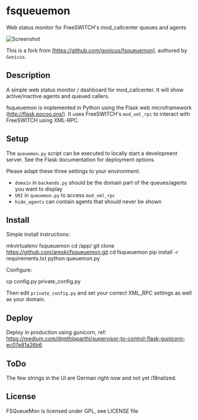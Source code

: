 # fsqueuemon

Web status monitor for FreeSWITCH's mod_callcenter queues and agents

![Screenshot](https://raw.githubusercontent.com/gonicus/fsqueuemon/master/screenshot.png)

This is a fork from [https://github.com/gonicus/fsqueuemon], authored by `Gonicus`.


## Description

A simple web status monitor / dashboard for mod_callcenter. It will show active/inactive agents and queued callers.

fsqueuemon is implemented in Python using the Flask web microframework (http://flask.pocoo.org/).
It uses FreeSWITCH's `mod_xml_rpc` to interact with FreeSWITCH using XML-RPC.


## Setup

The `queuemon.py` script can be executed to locally start a development server.
See the Flask documentation for deployment options.

Please adapt these three settings to your environment:

* `domain` in `backends.py` should be the domain part of the queues/agents you want to display
* `URI` in `queuemon.py` to access `mod_xml_rpc`
* `hide_agents` can contain agents that should never be shown


## Install

Simple install instructions:

  mkvirtualenv fsqueuemon
  cd /app/
  git clone https://github.com/areski/fsqueuemon.git
  cd fsqueuemon
  pip install -r requirements.txt
  python queuemon.py

Configure:

  cp config.py private_config.py

Then edit `private_config.py` and set your correct XML_RPC settings as well as your domain.


## Deploy

Deploy in production using gunicorn, ref: https://medium.com/@mthipparthi/supervisor-to-control-flask-gunicorn-ec07e81a26b6


## ToDo

The few strings in the UI are German right now and not yet i18nalized.


## License

FSQueueMon is licensed under GPL, see LICENSE file
